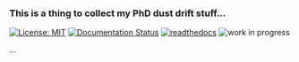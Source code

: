 ### This is a thing to collect my PhD dust drift stuff...


[![License: MIT](https://img.shields.io/badge/License-MIT-yellow.svg)](https://opensource.org/licenses/MIT)
[![Documentation Status](https://readthedocs.org/projects/por-for-git/badge/?version=latest)](https://por-for-git.readthedocs.io/en/latest/?badge=latest)
[![readthedocs](https://img.shields.io/badge/read-thedocs-brightgreen)](https://por-for-git.readthedocs.io)
![work in progress](https://img.shields.io/badge/status-WIP-yellow)

...
